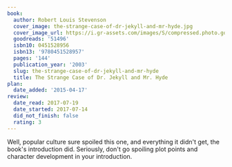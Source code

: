 ```yaml
---
book:
  author: Robert Louis Stevenson
  cover_image: the-strange-case-of-dr-jekyll-and-mr-hyde.jpg
  cover_image_url: https://i.gr-assets.com/images/S/compressed.photo.goodreads.com/books/1318116526l/51496._SX98_.jpg
  goodreads: '51496'
  isbn10: 0451528956
  isbn13: '9780451528957'
  pages: '144'
  publication_year: '2003'
  slug: the-strange-case-of-dr-jekyll-and-mr-hyde
  title: The Strange Case of Dr. Jekyll and Mr. Hyde
plan:
  date_added: '2015-04-17'
review:
  date_read: 2017-07-19
  date_started: 2017-07-14
  did_not_finish: false
  rating: 3
---
```


Well, popular culture sure spoiled this one, and everything it didn't get, the book's introduction did. Seriously, don't go spoiling plot points and character development in your introduction.
